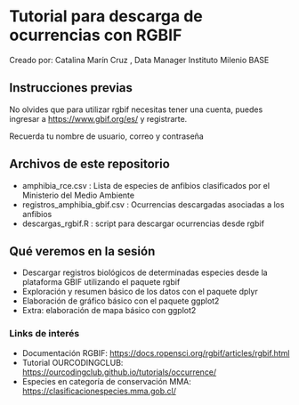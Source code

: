 # Tutorial para descarga de ocurrencias con RGBIF
Creado por: Catalina Marín Cruz , Data Manager Instituto Milenio BASE

## Instrucciones previas
No olvides que para utilizar rgbif necesitas tener una cuenta, puedes ingresar a https://www.gbif.org/es/ y registrarte.

Recuerda tu nombre de usuario, correo y contraseña

## Archivos de este repositorio

* amphibia_rce.csv : Lista de especies de anfibios clasificados por el Ministerio del Medio Ambiente
* registros_amphibia_gbif.csv : Ocurrencias descargadas asociadas a los anfibios
* descargas_rgbif.R : script para descargar ocurrencias desde rgbif

## Qué veremos en la sesión

* Descargar registros biológicos de determinadas especies desde la plataforma GBIF utilizando el paquete rgbif
* Exploración y resumen básico de los datos con el paquete dplyr
* Elaboración de gráfico básico con el paquete ggplot2
* Extra: elaboración de mapa básico con ggplot2
  
### Links de interés
* Documentación RGBIF: https://docs.ropensci.org/rgbif/articles/rgbif.html
* Tutorial OURCODINGCLUB: https://ourcodingclub.github.io/tutorials/occurrence/
* Especies en categoría de conservación MMA: https://clasificacionespecies.mma.gob.cl/
